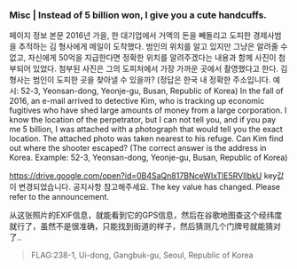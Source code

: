 ### Misc | Instead of 5 billion won, I give you a cute handcuffs.
페이지 정보
본문
2016년 가을, 한 대기업에서 거액의 돈을 빼돌리고 도피한 경제사범을 추적하는 김 형사에게 메일이 도착했다.
범인의 위치를 알고 있지만 그냥은 알려줄 수 없고, 자신에게 50억을 지급한다면 정확한 위치를 알려주겠다는 내용과 함께 사진이 첨부되어 있었다.
첨부된 사진은 그의 도피처에서 가장 가까운 곳에서 촬영했다고 한다.
김 형사는 범인이 도피한 곳을 찾아낼 수 있을까?
(정답은 한국 내 정확한 주소입니다. 예시: 52-3, Yeonsan-dong, Yeonje-gu, Busan, Republic of Korea)
In the fall of 2016, an e-mail arrived to detective Kim, who is tracking up economic fugitives who have shed large amounts of money from a large corporation.
I know the location of the perpetrator, but I can not tell you, and if you pay me 5 billion, I was attached with a photograph that would tell you the exact location.
The attached photo was taken nearest to his refuge.
Can Kim find out where the shooter escaped?
(The correct answer is the address in Korea. Example: 52-3, Yeonsan-dong, Yeonje-gu, Busan, Republic of Korea)

https://drive.google.com/open?id=0B4SaQn817BNceWIxTlE5RVlIbkU
key값이 변경되었습니다. 공지사항 참고해주세요.
The key value has changed. Please refer to the announcement.

从这张照片的EXIF信息，就能看到它的GPS信息，然后在谷歌地图查这个经纬度就行了，虽然不是很准确，只能找到街道的样子，然后猜测几个门牌号就能猜对了..

> FLAG:238-1, Ui-dong, Gangbuk-gu, Seoul, Republic of Korea
